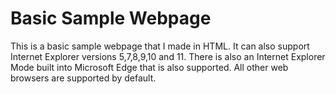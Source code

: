 # Basic Sample Webpage
This is a basic sample webpage that I made in HTML. It can also support Internet Explorer versions 5,7,8,9,10 and 11. There is also an Internet Explorer Mode built into Microsoft Edge that is also supported. All other web browsers are supported by default.
